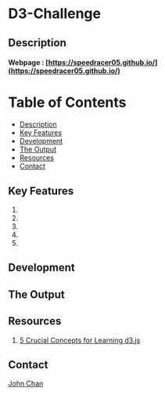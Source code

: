 # D3-Challenge

## Description

#### Webpage : [https://speedracer05.github.io/](https://speedracer05.github.io/)


# Table of Contents
-   [Description](#description)
-   [Key Features](#key-features)
-   [Development](#development)
-   [The Output](#the-ouput)
-   [Resources](#resources)
-   [Contact](#contact)

## Key Features
1. 
2. 
3. 
4. 
5. 

## Development


## The Output


## Resources
1. [5 Crucial Concepts for Learning d3.js](https://davidwalsh.name/learning-d3)

## Contact
[John Chan](https://github.com/speedracer05)
